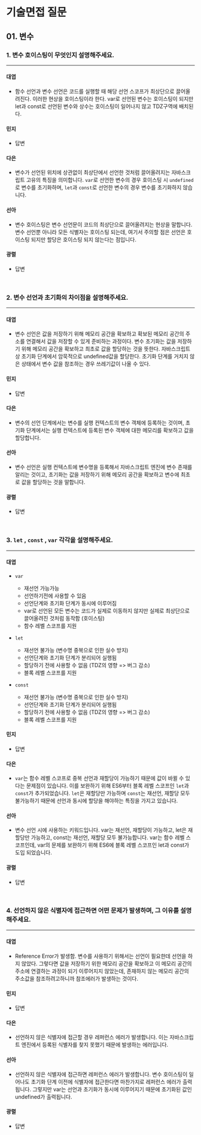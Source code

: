 # 기술면접 질문

## 01. 변수

### 1. 변수 호이스팅이 무엇인지 설명해주세요.

<hr>

#### 대엽

- 함수 선언과 변수 선언은 코드를 실행할 때 해당 선언 스코프가 최상단으로 끌어올려진다. 이러한 현상을 호이스팅이라 한다. var로 선언된 변수는 호이스팅이 되지만 let과 const로 선언된 변수와 상수는 호이스팅이 일어나지 않고 TDZ구역에 배치된다.

#### 민지

- 답변

#### 다은

- 변수가 선언된 위치에 상관없이 최상단에서 선언한 것처럼 끌어올려지는 자바스크립트 고유의 특징을 의미합니다. `var`로 선언한 변수의 경우 호이스팅 시 `undefined`로 변수를 초기화하며, `let`과 `const`로 선언한 변수의 경우 변수를 초기화하지 않습니다.

#### 선아

- 변수 호이스팅은 변수 선언문이 코드의 최상단으로 끌어올려지는 현상을 말합니다. 변수 선언뿐 아니라 모든 식별자는 호이스팅 되는데, 여기서 주의할 점은 선언은 호이스팅 되지만 할당은 호이스팅 되지 않는다는 점입니다.

#### 광렬

- 답변

<br>

### 2. 변수 선언과 초기화의 차이점을 설명해주세요.

<hr>

#### 대엽

- 변수 선언은 값을 저장하기 위해 메모리 공간을 확보하고 확보된 메모리 공간의 주소를 연결해서 값을 저장할 수 있게 준비하는 과정이다. 변수 초기화는 값을 저장하기 위해 메모리 공간을 확보하고 최초로 값을 할당하는 것을 뜻한다. 자바스크립트 상 초기화 단계에서 암묵적으로 undefined값을 할당한다. 초기화 단계를 거치지 않은 상태에서 변수 값을 참조하는 경우 쓰레기값이 나올 수 있다.

#### 민지

- 답변

#### 다은

- 변수의 선언 단계에서는 변수를 실행 컨텍스트의 변수 객체에 등록하는 것이며, 초기화 단계에서는 실행 컨텍스트에 등록된 변수 객체에 대한 메모리를 확보하고 값을 할당합니다.

#### 선아

- 변수 선언은 실행 컨텍스트에 변수명을 등록해서 자바스크립트 엔진에 변수 존재를 알리는 것이고, 초기화는 값을 저장하기 위해 메모리 공간을 확보하고 변수에 최초로 값을 할당하는 것을 말합니다.

#### 광렬

- 답변

<br>

### 3. `let` , `const` , `var` 각각을 설명해주세요.

<hr>

#### 대엽

- `var`

  - 재선언 가능가능
  - 선언하기전에 사용할 수 있음
  - 선언단계와 초기화 단계가 동시에 이루어짐
  - var로 선언된 모든 변수는 코드가 실제로 이동하지 않지만 실제로 최상단으로 끌어올려진 것처럼 동작함 (호이스팅)
  - 함수 레벨 스코프를 지원

- `let`

  - 재선언 불가능 (변수명 중복으로 인한 실수 방지)
  - 선언단계와 초기화 단계가 분리되어 실행됨
  - 할당하기 전에 사용할 수 없음 (TDZ의 영향 => 버그 감소)
  - 블록 레벨 스코프를 지원

- `const`
  - 재선언 불가능 (변수명 중복으로 인한 실수 방지)
  - 선언단계와 초기화 단계가 분리되어 실행됨
  - 할당하기 전에 사용할 수 없음 (TDZ의 영향 => 버그 감소)
  - 블록 레벨 스코프를 지원

#### 민지

- 답변

#### 다은

- `var`는 함수 레벨 스코프로 중복 선언과 재할당이 가능하기 때문에 값이 바뀔 수 있다는 문제점이 있습니다. 이를 보완하기 위해 ES6부터 블록 레벨 스코프인 `let`과 `const`가 추가되었습니다. `let`은 재할당만 가능하며 `const`는 재선언, 재할당 모두 불가능하기 때문에 선언과 동시에 할당을 해야하는 특징을 가지고 있습니다.

#### 선아

- 변수 선언 시에 사용하는 키워드입니다. var는 재선언, 재할당이 가능하고, let은 재할당만 가능하고, const는 재선언, 재할당 모두 불가능합니다. var는 함수 레벨 스코프인데, var의 문제를 보완하기 위해 ES6에 블록 레벨 스코프인 let과 const가 도입 되었습니다.

#### 광렬

- 답변

<br>

### 4. 선언하지 않은 식별자에 접근하면 어떤 문제가 발생하며, 그 이유를 설명해주세요.

<hr>

#### 대엽

- Reference Error가 발생함. 변수를 사용하기 위해서는 선언이 필요한데 선언을 하지 않았다. 그렇다면 값을 저장하기 위한 메모리 공간을 확보하고 이 메모리 공간의 주소에 연결하는 과정이 되기 이루어지지 않았는데, 존재하지 않는 메모리 공간의 주소값을 참조하려고하니까 참조에러가 발생하는 것이다.

#### 민지

- 답변

#### 다은

- 선언하지 않은 식별자에 접근할 경우 레퍼런스 에러가 발생합니다. 이는 자바스크립트 엔진에서 등록된 식별자를 찾지 못했기 때문에 발생하는 에러입니다.

#### 선아

- 선언하지 않은 식별자에 접근하면 레퍼런스 에러가 발생합니다. 변수 호이스팅이 일어나도 초기화 단계 이전에 식별자에 접근한다면 마찬가지로 레퍼런스 에러가 출력됩니다. 그렇지만 var는 선언과 초기화가 동시에 이루어지기 때문에 초기화된 값인 undefined가 출력됩니다.

#### 광렬

- 답변
